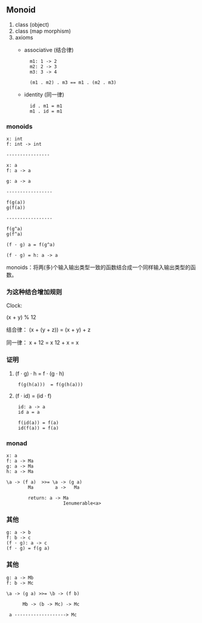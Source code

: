 ## Monoid

1. class (object)
2. class (map morphism)
3. axioms
    * associative (结合律)

            m1: 1 -> 2
            m2: 2 -> 3
            m3: 3 -> 4

            (m1 . m2) . m3 == m1 . (m2 . m3)

    * identity (同一律)

            id . m1 = m1
            m1 . id = m1

### monoids

``` f#
x: int
f: int -> int

----------------

x: a
f: a -> a

g: a -> a

-----------------

f(g(a))
g(f(a))

-----------------

f(g^a)
g(f^a)

(f · g) a = f(g^a)

(f · g) = h: a -> a
```

monoids：将两(多)个输入输出类型一致的函数结合成一个同样输入输出类型的函数。

### 为这种结合增加规则

Clock:

(x + y) % 12

结合律：
(x + (y + z)) = (x + y) + z

同一律：
x + 12 = x
12 + x = x

### 证明

1. (f · g) · h  = f · (g · h)

        f(g(h(a)))  = f(g(h(a)))

2. (f · id) = (id · f)

        id: a -> a
        id a = a

        f(id(a)) = f(a)
        id(f(a)) = f(a)

### monad

    x: a
    f: a -> Ma
    g: a -> Ma
    h: a -> Ma

    \a -> (f a)  >>= \a -> (g a)
            Ma        a ->   Ma

            return: a -> Ma
                         Ienumerable<a>

### 其他

    g: a -> b
    f: b -> c
    (f · g): a -> c
    (f · g) = f(g a)

### 其他

    g: a -> Mb
    f: b -> Mc

    \a -> (g a) >>= \b -> (f b)

          Mb -> (b -> Mc) -> Mc

     a -------------------> Mc

